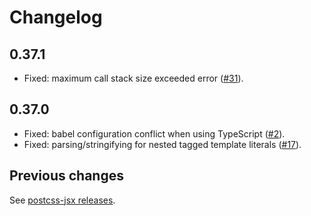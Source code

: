 # Changelog

## 0.37.1

- Fixed: maximum call stack size exceeded error ([#31](https://github.com/stylelint/postcss-css-in-js/pull/31)).

## 0.37.0

- Fixed: babel configuration conflict when using TypeScript ([#2](https://github.com/stylelint/postcss-css-in-js/pull/2)).
- Fixed: parsing/stringifying for nested tagged template literals ([#17](https://github.com/stylelint/postcss-css-in-js/pull/17)).

## Previous changes

See [postcss-jsx releases](https://github.com/gucong3000/postcss-jsx/releases).
